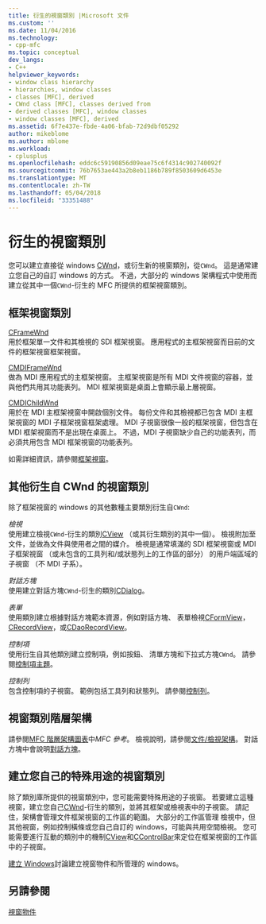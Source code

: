 ```yaml
---
title: 衍生的視窗類別 |Microsoft 文件
ms.custom: ''
ms.date: 11/04/2016
ms.technology:
- cpp-mfc
ms.topic: conceptual
dev_langs:
- C++
helpviewer_keywords:
- window class hierarchy
- hierarchies, window classes
- classes [MFC], derived
- CWnd class [MFC], classes derived from
- derived classes [MFC], window classes
- window classes [MFC], derived
ms.assetid: 6f7e437e-fbde-4a06-bfab-72d9dbf05292
author: mikeblome
ms.author: mblome
ms.workload:
- cplusplus
ms.openlocfilehash: eddc6c59190856d09eae75c6f4314c902740092f
ms.sourcegitcommit: 76b7653ae443a2b8eb1186b789f8503609d6453e
ms.translationtype: MT
ms.contentlocale: zh-TW
ms.lasthandoff: 05/04/2018
ms.locfileid: "33351488"
---
```

# <a name="derived-window-classes"></a>衍生的視窗類別
您可以建立直接從 windows [CWnd](../mfc/reference/cwnd-class.md)，或衍生新的視窗類別，從`CWnd`。 這是通常建立您自己的自訂 windows 的方式。 不過，大部分的 windows 架構程式中使用而建立從其中一個`CWnd`-衍生的 MFC 所提供的框架視窗類別。  
  
## <a name="frame-window-classes"></a>框架視窗類別  
 [CFrameWnd](../mfc/reference/cframewnd-class.md)  
 用於框架單一文件和其檢視的 SDI 框架視窗。 應用程式的主框架視窗而目前的文件的框架視窗框架視窗。  
  
 [CMDIFrameWnd](../mfc/reference/cmdiframewnd-class.md)  
 做為 MDI 應用程式的主框架視窗。 主框架視窗是所有 MDI 文件視窗的容器，並與他們共用其功能表列。 MDI 框架視窗是桌面上會顯示最上層視窗。  
  
 [CMDIChildWnd](../mfc/reference/cmdichildwnd-class.md)  
 用於在 MDI 主框架視窗中開啟個別文件。 每份文件和其檢視都已包含 MDI 主框架視窗的 MDI 子框架視窗框架處理。 MDI 子視窗很像一般的框架視窗，但包含在 MDI 框架視窗而不是出現在桌面上。 不過，MDI 子視窗缺少自己的功能表列，而必須共用包含 MDI 框架視窗的功能表列。  
  
 如需詳細資訊，請參閱[框架視窗](../mfc/frame-windows.md)。  
  
## <a name="other-window-classes-derived-from-cwnd"></a>其他衍生自 CWnd 的視窗類別  
 除了框架視窗的 windows 的其他數種主要類別衍生自`CWnd`:  
  
 *檢視*  
 使用建立檢視`CWnd`-衍生的類別[CView](../mfc/reference/cview-class.md) （或其衍生類別的其中一個）。 檢視附加至文件，並做為文件與使用者之間的媒介。 檢視是通常填滿的 SDI 框架視窗或 MDI 子框架視窗 （或未包含的工具列和/或狀態列上的工作區的部分） 的用戶端區域的子視窗 （不 MDI 子系）。  
  
 *對話方塊*  
 使用建立對話方塊`CWnd`-衍生的類別[CDialog](../mfc/reference/cdialog-class.md)。  
  
 *表單*  
 使用類別建立根據對話方塊範本資源，例如對話方塊、 表單檢視[CFormView](../mfc/reference/cformview-class.md)， [CRecordView](../mfc/reference/crecordview-class.md)，或[CDaoRecordView](../mfc/reference/cdaorecordview-class.md)。  
  
 *控制項*  
 使用衍生自其他類別建立控制項，例如按鈕、 清單方塊和下拉式方塊`CWnd`。 請參閱[控制項主題](../mfc/controls-mfc.md)。  
  
 *控制列*  
 包含控制項的子視窗。 範例包括工具列和狀態列。 請參閱[控制列](../mfc/control-bars.md)。  
  
## <a name="window-class-hierarchy"></a>視窗類別階層架構  
 請參閱[MFC 階層架構圖表](../mfc/hierarchy-chart.md)中*MFC 參考*。 檢視說明，請參閱[文件/檢視架構](../mfc/document-view-architecture.md)。 對話方塊中會說明[對話方塊](../mfc/dialog-boxes.md)。  
  
## <a name="creating-your-own-special-purpose-window-classes"></a>建立您自己的特殊用途的視窗類別  
 除了類別庫所提供的視窗類別中，您可能需要特殊用途的子視窗。 若要建立這種視窗，建立您自己[CWnd](../mfc/reference/cwnd-class.md)-衍生的類別，並將其框架或檢視表中的子視窗。 請記住，架構會管理文件框架視窗的工作區的範圍。 大部分的工作區管理 檢視中，但其他視窗，例如控制橫條或您自己自訂的 windows，可能與共用空間檢視。 您可能需要進行互動的類別中的機制[CView](../mfc/reference/cview-class.md)和[CControlBar](../mfc/reference/ccontrolbar-class.md)來定位在框架視窗的工作區中的子視窗。  
  
 [建立 Windows](../mfc/creating-windows.md)討論建立視窗物件和所管理的 windows。  
  
## <a name="see-also"></a>另請參閱  
 [視窗物件](../mfc/window-objects.md)

